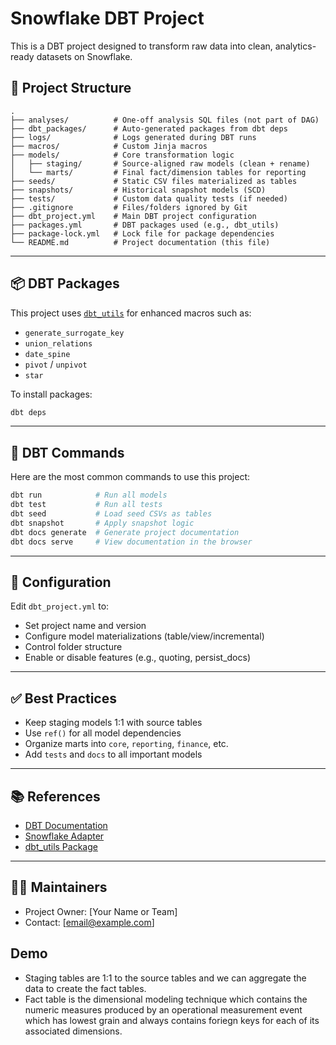 # Snowflake DBT Project

This is a DBT project designed to transform raw data into clean, analytics-ready datasets on Snowflake.

## 📁 Project Structure

```
.
├── analyses/          # One-off analysis SQL files (not part of DAG)
├── dbt_packages/      # Auto-generated packages from dbt deps
├── logs/              # Logs generated during DBT runs
├── macros/            # Custom Jinja macros
├── models/            # Core transformation logic
│   ├── staging/       # Source-aligned raw models (clean + rename)
│   └── marts/         # Final fact/dimension tables for reporting
├── seeds/             # Static CSV files materialized as tables
├── snapshots/         # Historical snapshot models (SCD)
├── tests/             # Custom data quality tests (if needed)
├── .gitignore         # Files/folders ignored by Git
├── dbt_project.yml    # Main DBT project configuration
├── packages.yml       # DBT packages used (e.g., dbt_utils)
├── package-lock.yml   # Lock file for package dependencies
└── README.md          # Project documentation (this file)
```

---

## 📦 DBT Packages

This project uses [`dbt_utils`](https://hub.getdbt.com/dbt-labs/dbt_utils/latest/) for enhanced macros such as:

- `generate_surrogate_key`
- `union_relations`
- `date_spine`
- `pivot` / `unpivot`
- `star`

To install packages:

```bash
dbt deps
```

---

## 🚀 DBT Commands

Here are the most common commands to use this project:

```bash
dbt run            # Run all models
dbt test           # Run all tests
dbt seed           # Load seed CSVs as tables
dbt snapshot       # Apply snapshot logic
dbt docs generate  # Generate project documentation
dbt docs serve     # View documentation in the browser
```

---

## 🔧 Configuration

Edit `dbt_project.yml` to:

- Set project name and version
- Configure model materializations (table/view/incremental)
- Control folder structure
- Enable or disable features (e.g., quoting, persist_docs)

---

## ✅ Best Practices

- Keep staging models 1:1 with source tables
- Use `ref()` for all model dependencies
- Organize marts into `core`, `reporting`, `finance`, etc.
- Add `tests` and `docs` to all important models

---

## 📚 References

- [DBT Documentation](https://docs.getdbt.com/)
- [Snowflake Adapter](https://docs.getdbt.com/reference/warehouse-profiles/snowflake-profile)
- [dbt_utils Package](https://hub.getdbt.com/dbt-labs/dbt_utils/latest/)

---

## 🧑‍💻 Maintainers

- Project Owner: [Your Name or Team]
- Contact: [email@example.com]

## Demo

- Staging tables are 1:1 to the source tables and we can aggregate the data to create the fact tables.
- Fact table is the dimensional modeling technique which contains the numeric measures produced by an operational measurement event which has lowest grain and always contains foriegn keys for each of its associated dimensions.